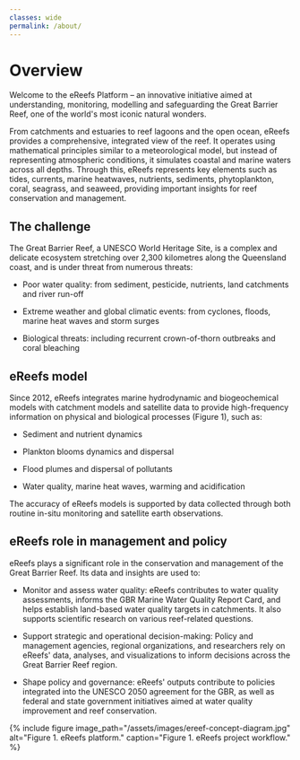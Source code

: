 ```yaml
---
classes: wide
permalink: /about/
---
```


# Overview

Welcome to the eReefs Platform – an innovative initiative aimed at understanding, monitoring, modelling and safeguarding the Great Barrier Reef, one of the world's most iconic natural wonders. 

From catchments and estuaries to reef lagoons and the open ocean, eReefs provides a comprehensive, integrated view of the reef. It operates using mathematical principles similar to a meteorological model, but instead of representing atmospheric conditions, it simulates coastal and marine waters across all depths. Through this, eReefs represents key elements such as tides, currents, marine heatwaves, nutrients, sediments, phytoplankton, coral, seagrass, and seaweed, providing important insights for reef conservation and management.

## The challenge 

The Great Barrier Reef, a UNESCO World Heritage Site, is a complex and delicate ecosystem stretching over 2,300 kilometres along the Queensland coast, and is under threat from numerous threats:

- Poor water quality: from sediment, pesticide, nutrients, land catchments and river run-off

- Extreme weather and global climatic events: from cyclones, floods, marine heat waves and storm surges

- Biological threats: including recurrent crown-of-thorn outbreaks and coral bleaching

## eReefs model

Since 2012, eReefs integrates marine hydrodynamic and biogeochemical models with catchment models and satellite data to provide high-frequency information on physical and biological processes (Figure 1), such as:

- Sediment and nutrient dynamics

- Plankton blooms dynamics and dispersal

- Flood plumes and dispersal of pollutants

- Water quality, marine heat waves, warming and acidification

The accuracy of eReefs models is supported by data collected through both routine in-situ monitoring and satellite earth observations.

## eReefs role in management and policy 
eReefs plays a significant role in the conservation and management of the Great Barrier Reef. Its data and insights are used to:

- Monitor and assess water quality: eReefs contributes to water quality assessments, informs the GBR Marine Water Quality Report Card, and helps establish land-based water quality targets in catchments. It also supports scientific research on various reef-related questions.

- Support strategic and operational decision-making: Policy and management agencies, regional organizations, and researchers rely on eReefs' data, analyses, and visualizations to inform decisions across the Great Barrier Reef region.

- Shape policy and governance: eReefs' outputs contribute to policies integrated into the UNESCO 2050 agreement for the GBR, as well as federal and state government initiatives aimed at water quality improvement and reef conservation.

 

{% include figure image_path="/assets/images/ereef-concept-diagram.jpg" alt="Figure 1. eReefs platform." caption="Figure 1. eReefs project workflow." %}
